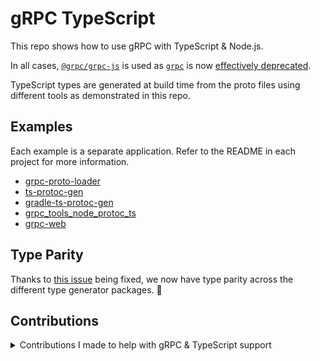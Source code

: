 # gRPC TypeScript

This repo shows how to use gRPC with TypeScript & Node.js.

In all cases, [`@grpc/grpc-js`](https://www.npmjs.com/package/@grpc/grpc-js) is used as [`grpc`](https://www.npmjs.com/package/grpc) is now [effectively deprecated](https://grpc.io/blog/grpc-js-1.0/).

TypeScript types are generated at build time from the proto files using different tools as demonstrated in this repo.

## Examples

Each example is a separate application. Refer to the README in each project for more information.

- [grpc-proto-loader](./examples/grpc-proto-loader)
- [ts-protoc-gen](./examples/ts-protoc-gen)
- [gradle-ts-protoc-gen](./examples/gradle-ts-protoc-gen)
- [grpc_tools_node_protoc_ts](./examples/grpc_tools_node_protoc_ts)
- [grpc-web](./examples/grpc-web)

## Type Parity

Thanks to [this issue](https://github.com/agreatfool/grpc_tools_node_protoc_ts/issues/79) being fixed, we now have type parity across the different type generator packages. 🎉

## Contributions

<details><summary>Contributions I made to help with gRPC & TypeScript support</summary>

- https://github.com/grpc/grpc-node/pull/1368
- https://github.com/grpc/grpc-node/pull/1380
- https://github.com/grpc/grpc-node/pull/1387
- https://github.com/grpc/grpc-node/pull/1419
- https://github.com/grpc/grpc-node/pull/1454
- https://github.com/grpc/grpc-node/pull/1587
- https://github.com/grpc/grpc-node/pull/1590
- https://github.com/murgatroid99/grpc-node/pull/1
- https://github.com/murgatroid99/grpc-node/pull/2
- https://github.com/murgatroid99/grpc-node/pull/3
- https://github.com/improbable-eng/ts-protoc-gen/pull/236
- https://github.com/improbable-eng/ts-protoc-gen/pull/247

</details>
